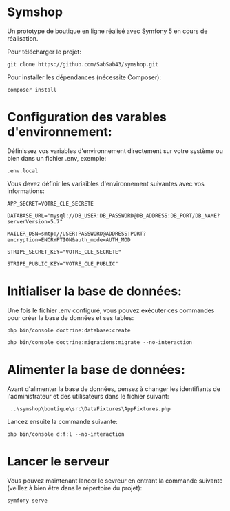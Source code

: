 # Symshop
Un prototype de boutique en ligne réalisé avec Symfony 5 en cours de réalisation.


Pour télécharger le projet:

    git clone https://github.com/SabSab43/symshop.git


Pour installer les dépendances (nécessite Composer):

    composer install
    
    
# Configuration des varables d'environnement:

Définissez vos variables d'environnement directement sur votre système ou bien dans un fichier .env, exemple: 

    .env.local

Vous devez définir les variaibles d'environnement suivantes avec vos informations:

    APP_SECRET=VOTRE_CLE_SECRETE

    DATABASE_URL="mysql://DB_USER:DB_PASSWORD@DB_ADDRESS:DB_PORT/DB_NAME?serverVersion=5.7"

    MAILER_DSN=smtp://USER:PASSWORD@ADDRESS:PORT?encryption=ENCRYPTION&auth_mode=AUTH_MOD

    STRIPE_SECRET_KEY="VOTRE_CLE_SECRETE"

    STRIPE_PUBLIC_KEY="VOTRE_CLE_PUBLIC"
    
# Initialiser la base de données:

Une fois le fichier .env configuré, vous pouvez exécuter ces commandes pour créer la base de données et ses tables:

    php bin/console doctrine:database:create
    
    php bin/console doctrine:migrations:migrate --no-interaction
    
# Alimenter la base de données:
 
 Avant d'alimenter la base de données, pensez à changer les identifiants de l'administrateur et des utilisateurs dans le fichier suivant:
 
     ..\symshop\boutique\src\DataFixtures\AppFixtures.php

Lancez ensuite la commande suivante:
    
    php bin/console d:f:l --no-interaction  

 # Lancer le serveur
 
Vous pouvez maintenant lancer le sevreur en entrant la commande suivante (veillez à bien être dans le répertoire du projet):

    symfony serve